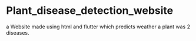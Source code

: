 # Plant_disease_detection_website
a Website made using html and flutter which predicts weather a plant was 2 diseases.
